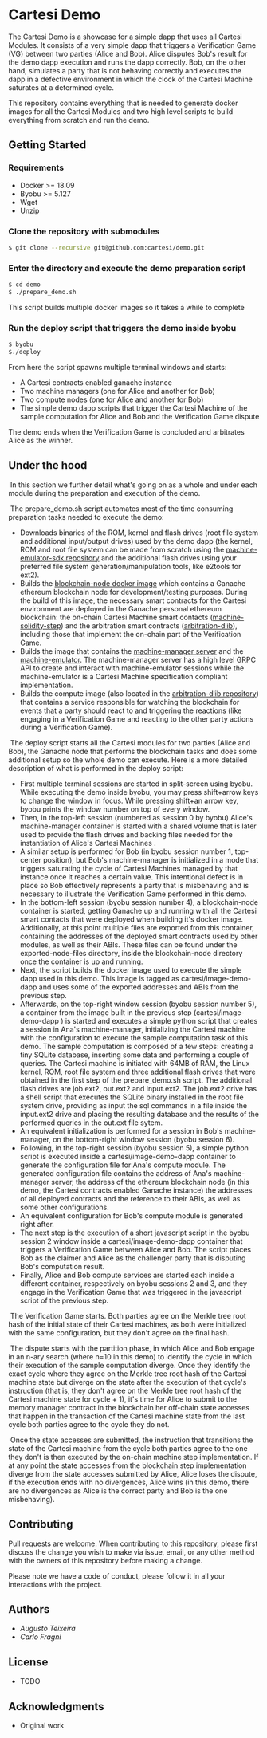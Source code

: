 # Cartesi Demo

The Cartesi Demo is a showcase for a simple dapp that uses all Cartesi Modules. It consists of a very simple dapp that triggers a Verification Game (VG) between two parties (Alice and Bob). Alice disputes Bob's result for the demo dapp execution and runs the dapp correctly. Bob, on the other hand, simulates a party that is not behaving correctly and executes the dapp in a defective environment in which the clock of the Cartesi Machine saturates at a determined cycle.

This repository contains everything that is needed to generate docker images for all the Cartesi Modules and two high level scripts to build everything from scratch and run the demo.

## Getting Started

### Requirements

- Docker >= 18.09
- Byobu >= 5.127
- Wget
- Unzip

### Clone the repository with submodules

```bash
$ git clone --recursive git@github.com:cartesi/demo.git
```

### Enter the directory and execute the demo preparation script

```bash
$ cd demo
$ ./prepare_demo.sh
```

This script builds multiple docker images so it takes a while to complete

### Run the deploy script that triggers the demo inside byobu

```bash
$ byobu
$./deploy
```

From here the script spawns multiple terminal windows and starts:

- A Cartesi contracts enabled ganache instance
- Two machine managers (one for Alice and another for Bob)
- Two compute nodes (one for Alice and another for Bob)
- The simple demo dapp scripts that trigger the Cartesi Machine of the sample computation for Alice and Bob and the Verification Game dispute

The demo ends when the Verification Game is concluded and arbitrates Alice as the winner.

## Under the hood

​	In this section we further detail what's going on as a whole and under each module during the preparation and execution of the demo.

​	The prepare_demo.sh script automates most of the time consuming preparation tasks needed to execute the demo:

- Downloads binaries of the ROM, kernel and flash drives (root file system and additional input/output drives) used by the demo dapp (the kernel, ROM and root file system can be made from scratch using the [machine-emulator-sdk repository](https://github.com/cartesi/machine-emulator-sdk] ) and the additional flash drives using your preferred file system generation/manipulation tools, like e2tools for ext2).
- Builds the [blockchain-node docker image](https://github.com/cartesi/blockchain-node) which contains a Ganache ethereum blockchain node for development/testing purposes. During the build of this image, the necessary smart contracts for the Cartesi environment are deployed in the Ganache personal ethereum blockchain: the on-chain Cartesi Machine smart contacts ([machine-solidity-step](https://github.com/cartesi/machine-solidity-step)) and the arbitration smart contracts ([arbitration-dlib](https://github.com/cartesi/arbitration-dlib)), including those that implement the on-chain part of the Verification Game.
- Builds the image that contains the [machine-manager server](https://github.com/cartesi/machine-manager) and the [machine-emulator](https://github.com/cartesi/machine-emulator). The machine-manager server has a high level GRPC API to create and interact with machine-emulator sessions while the machine-emulator is a Cartesi Machine specification compliant implementation.
- Builds the compute image (also located in the [arbitration-dlib repository](https://github.com/cartesi/arbitration-dlib)) that contains a service responsible for watching the blockchain for events that a party should react to and triggering the reactions (like engaging in a Verification Game and reacting to the other party actions during a Verification Game).

​	The deploy script starts all the Cartesi modules for two parties (Alice and Bob), the Ganache node that performs the blockchain tasks and does some additional setup so the whole demo can execute.  Here is a more detailed description of what is performed in the deploy script:

-  First multiple terminal sessions are started in split-screen using byobu. While executing the demo inside byobu, you may press shift+arrow keys to change the window in focus. While pressing shift+an arrow key, byobu prints the window number on top of every window.
- Then, in the top-left session (numbered as session 0 by byobu) Alice's machine-manager container is started with a shared volume that is later used to provide the flash drives and backing files needed for the instantiation of Alice's Cartesi Machines .
- A similar setup is performed for Bob (in byobu session number 1, top-center position), but Bob's machine-manager is initialized in a mode that triggers saturating the cycle of Cartesi Machines managed by that instance once it reaches a certain value. This intentional defect is in place so Bob effectively represents a party that is misbehaving and is necessary to illustrate the Verification Game performed in this demo.
-  In the bottom-left session (byobu session number 4), a blockchain-node container is started, getting Ganache up and running with all the Cartesi smart contacts that were deployed when building it's docker image. Additionally, at this point multiple files are exported from this container, containing the addresses of the deployed smart contracts used by other modules, as well as their ABIs. These files can be found under the exported-node-files directory, inside the blockchain-node directory once the container is up and running.
- Next, the script builds the docker image used to execute the simple dapp used in this demo. This image is tagged as cartesi/image-demo-dapp and uses some of the exported addresses and ABIs from the previous step.
- Afterwards, on the top-right window session (byobu session number 5), a container from the image built in the previous step (cartesi/image-demo-dapp ) is started and executes a simple python script that creates a session in Ana's machine-manager, initializing the Cartesi machine with the configuration to execute the sample computation task of this demo. The sample computation is composed of a few steps: creating a tiny SQLite database, inserting some data and performing a couple of queries. The Cartesi machine is initiated with 64MB of RAM, the Linux kernel, ROM, root file system and three additional flash drives that were obtained in the first step of the prepare_demo.sh script. The additional flash drives are job.ext2, out.ext2 and input.ext2. The job.ext2 drive has a shell script that executes the SQLite binary installed in the root file system drive, providing as input the sql commands in a file inside the input.ext2 drive and placing the resulting database and the results of the performed queries in the out.ext file sytem.
- An equivalent initialization is performed for a session in Bob's machine-manager, on the bottom-right window session (byobu session 6).
- Following, in the top-right session (byobu session 5), a simple python script is executed inside a  cartesi/image-demo-dapp container to generate the configuration file for Ana's compute module. The generated configuration file contains the address of Ana's machine-manager server, the address of the ethereum blockchain node (in this demo, the Cartesi contracts enabled Ganache instance) the addresses of all deployed contracts and the reference to their ABIs, as well as some other configurations.
- An equivalent configuration for Bob's compute module is generated right after.
- The next step is the execution of a short javascript script in the byobu session 2 window inside a cartesi/image-demo-dapp container that triggers a Verification Game between Alice and Bob. The script places Bob as the claimer and Alice as the challenger party that is disputing Bob's computation result.
- Finally, Alice and Bob compute services are started each inside a different container, respectively on byobu sessions 2 and 3, and they engage in the Verification Game that was triggered in the javascript script of the previous step. 



​	The Verification Game starts. Both parties agree on the Merkle tree root hash of the initial state of their Cartesi machines, as both were initialized with the same configuration, but they don't agree on the final hash.

​	The dispute starts with the partition phase, in which Alice and Bob engage in an n-ary search (where n=10 in this demo) to identify the cycle in which their execution of the sample computation diverge. 
Once they identify the exact cycle where they agree on the Merkle tree root hash of the Cartesi machine state but diverge on the state after the execution of that cycle's instruction (that is, they don't agree on the Merkle tree root hash of the Cartesi machine state for cycle + 1), it's time for Alice to submit to the memory manager contract in the blockchain her off-chain state accesses that happen in the transaction of the Cartesi machine state from the last cycle both parties agree to the cycle they do not.

​	Once the state accesses are submitted, the instruction that transitions the state of the Cartesi machine from the cycle both parties agree to the one they don't is then executed by the on-chain machine step implementation. If at any point the state accesses from the blockchain step implementation diverge from the state accesses submitted by Alice, Alice loses the dispute, if the execution ends with no divergences, Alice wins (in this demo, there are no divergences as Alice is the correct party and Bob is the one misbehaving).

## Contributing

Pull requests are welcome. When contributing to this repository, please first discuss the change you wish to make via issue, email, or any other method with the owners of this repository before making a change.

Please note we have a code of conduct, please follow it in all your interactions with the project.

## Authors

* *Augusto Teixeira*
* *Carlo Fragni*

## License

- TODO

## Acknowledgments

- Original work
